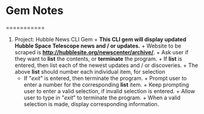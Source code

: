 # Gem Notes
===========
  1. Project: Hubble News CLI Gem
    + **This CLI gem will display updated Hubble Space Telescope news and / or updates.**
    + Website to be scraped is **http://hubblesite.org/newscenter/archive/**.
    + Ask user if they want to **list** the contents, or **terminate** the program.
    + If **list** is entered, then list each of the newest updates and / or discoveries.
    + The above **list** should number each individual item, for selection
      + If "*exit*" is entered, then terminate the program.
    + Prompt user to enter a number for the corresponding **list** item.
    + Keep prompting user to enter a valid selection, if invalid selection is entered.
    + Allow user to type in "*exit*" to terminate the program.
    + When a valid selection is made, display corresponding information.
